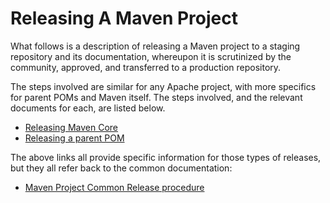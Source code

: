 <!--
Licensed to the Apache Software Foundation (ASF) under one
or more contributor license agreements.  See the NOTICE file
distributed with this work for additional information
regarding copyright ownership.  The ASF licenses this file
to you under the Apache License, Version 2.0 (the
"License"); you may not use this file except in compliance
with the License.  You may obtain a copy of the License at

http://www.apache.org/licenses/LICENSE-2.0

Unless required by applicable law or agreed to in writing,
software distributed under the License is distributed on an
"AS IS" BASIS, WITHOUT WARRANTIES OR CONDITIONS OF ANY
KIND, either express or implied.  See the License for the
specific language governing permissions and limitations
under the License.
-->

# Releasing A Maven Project

What follows is a description of releasing a Maven project to a staging repository and its documentation, whereupon it is scrutinized by the community, approved, and transferred to a production repository.

The steps involved are similar for any Apache project, with more specifics for parent POMs and Maven itself. The steps involved, and the relevant documents for each, are listed below.

- [Releasing Maven Core](./maven-core-release.html)
- [Releasing a parent POM](./parent-pom-release.html)

The above links all provide specific information for those types of releases, but they all refer back to the common documentation:

- [Maven Project Common Release procedure](./maven-project-release-procedure.html)

